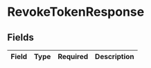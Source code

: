 # RevokeTokenResponse


## Fields

| Field       | Type        | Required    | Description |
| ----------- | ----------- | ----------- | ----------- |